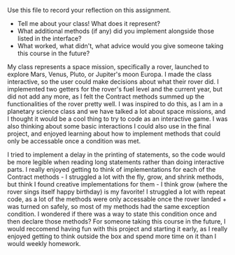Use this file to record your reflection on this assignment.

- Tell me about your class! What does it represent?
- What additional methods (if any) did you implement alongside those listed in the interface?
- What worked, what didn't, what advice would you give someone taking this course in the future?

My class represents a space mission, specifically a rover, launched to explore Mars, Venus, Pluto, or Jupiter's moon Europa. I made the class interactive, so the user could make decisions about what their rover did. I implemented two getters for the rover's fuel level and the current year, but did not add any more, as I felt the Contract methods summed up the functionalities of the rover pretty well. I was inspired to do this, as I am in a planetary science class and we have talked a lot about space missions, and I thought it would be a cool thing to try to code as an interactive game. I was also thinking about some basic interactions I could also use in the final project, and enjoyed learning about how to implement methods that could only be accessable once a condition was met. 

I tried to implement a delay in the printing of statements, so the code would be more legible when reading long statements rather than doing interactive parts. I really enjoyed getting to think of implementations for each of the Contract methods - I struggled a lot with the fly, grow, and shrink methods, but think I found creative implementations for them - I think grow (where the rover sings itself happy birthday) is my favorite! I struggled a lot with repeat code, as a lot of the methods were only accessable once the rover landed + was turned on safely, so most of my methods had the same exception condition. I wondered if there was a way to state this condition once and then declare those methods? For someone taking this course in the future, I would reccomend having fun with this project and starting it early, as I really enjoyed getting to think outside the box and spend more time on it than I would weekly homework. 